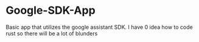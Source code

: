 # Google-SDK-App
Basic app that utilizes the google assistant SDK. I have 0 idea how to code rust so there will be a lot of blunders
